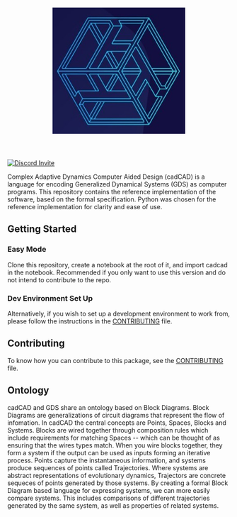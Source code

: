 <h1 align="center">
<img src="/docs/logo/logo.jpg" width="300">
</h1><br>

[![Discord Invite](https://dcbadge.vercel.app/api/server/FP2FGJb4tJ)](https://discord.gg/FP2FGJb4tJ)

Complex Adaptive Dynamics Computer Aided Design (cadCAD) is a language for encoding Generalized Dynamical Systems (GDS) as computer programs. This repository contains the reference implementation of the software, based on the formal specification. Python was chosen for the reference implementation for clarity and ease of use.

## Getting Started

### Easy Mode
Clone this repository, create a notebook at the root of it, and import cadcad in the notebook. Recommended if you only want to use this version and do not intend to contribute to the repo.

### Dev Environment Set Up
Alternatively, if you wish to set up a development environment to work from, please follow the instructions in the [CONTRIBUTING](CONTRIBUTING.md) file.


## Contributing

To know how you can contribute to this package, see the [CONTRIBUTING](CONTRIBUTING.md) file.

## Ontology

cadCAD and GDS share an ontology based on Block Diagrams. Block Diagrams are generalizations of circuit diagrams that represent the flow of infomation. In cadCAD the central concepts are Points, Spaces, Blocks and Systems. Blocks are wired together through composition rules which include requirements for matching Spaces -- which can be thought of as ensuring that the wires types match. When you wire blocks together, they form a system if the output can be used as inputs forming an iterative process. Points capture the instantaneous information, and systems produce sequences of points called Trajectories. Where systems are abstract representations of evolutionary dynamics, Trajectors are concrete sequeces of points generated by those systems. By creating a formal Block Diagram based language for expressing systems, we can more easily compare systems. This includes comparisons of different trajectories generated by the same system, as well as properties of related systems.